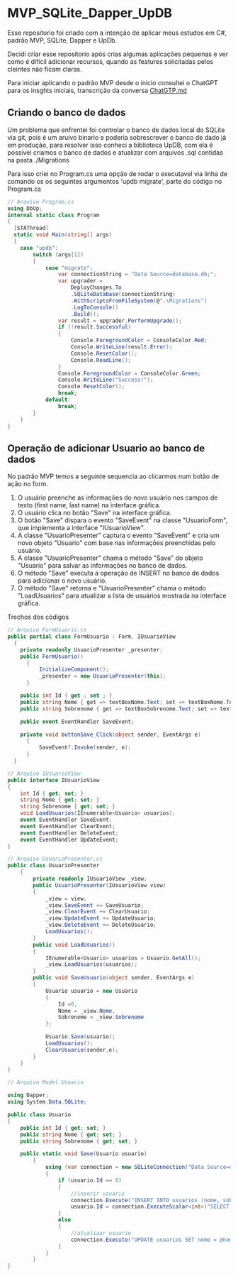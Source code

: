 # MVP_SQLite_Dapper_UpDB

Esse repositorio foi criado com a intenção de aplicar meus estudos em C#, padrão MVP, SQLite, Dapper e UpDb.

Decidi criar esse repositorio após crias algumas aplicações pequenas e ver como é dificil adicionar recursos, quando as features solicitadas pelos cleintes não ficam claras.

Para iniciar aplicando o padrão MVP desde o inicio consultei o ChatGPT para os insghts iniciais, transcrição da conversa [ChatGTP.md](./ChatGPT.md)

## Criando o banco de dados

Um problema que enfrentei foi controlar o banco de dados local do SQLite via git, pois é um aruivo binario  e poderia sobrescrever o banco de dado já em produção, para resolver isso conheci a biblioteca UpDB, com ela é possivel criamos o banco de dados e atualizar com arquivos .sql contidas na pasta ./Migrations

Para isso criei no Program.cs uma opção de rodar o executavel via linha de comando os os seguintes argumentos 'updb migrate', parte do código no Program.cs

```C#
// Arquivo Program.cs
using DbUp;
internal static class Program
{
  [STAThread]
  static void Main(string[] args)
  {
    case "updb":
        switch (args[1])
        {
            case "migrate":
                var connectionString = "Data Source=database.db;";
                var upgrader = 
                    DeployChanges.To
                    .SQLiteDatabase(connectionString)
                    .WithScriptsFromFileSystem(@".\Migrations")
                    .LogToConsole()
                    .Build();
                var result = upgrader.PerformUpgrade();
                if (!result.Successful)
                {
                    Console.ForegroundColor = ConsoleColor.Red;
                    Console.WriteLine(result.Error);
                    Console.ResetColor();
                    Console.ReadLine();
                }
                Console.ForegroundColor = ConsoleColor.Green;
                Console.WriteLine("Success!");
                Console.ResetColor();
                break;
            default:
                break;
        }
    }
}
```

## Operação de adicionar Usuario ao banco de dados

No padrão MVP temos a seguinte sequencia ao clicarmos num botão de ação no form.

1. O usuário preenche as informações do novo usuário nos campos de texto (first name, last name) na interface gráfica.
2. O usuário clica no botão "Save" na interface gráfica.
3. O botão "Save" dispara o evento "SaveEvent" na classe "UsuarioForm", que implementa a interface "IUsuarioView".
4. A classe "UsuarioPresenter" captura o evento "SaveEvent" e cria um novo objeto "Usuario" com base nas informações preenchidas pelo usuário.
5. A classe "UsuarioPresenter" chama o método "Save" do objeto "Usuario" para salvar as informações no banco de dados.
6. O método "Save" executa a operação de INSERT no banco de dados para adicionar o novo usuário.
7. O método "Save" retorna e "UsuarioPresenter" chama o método "LoadUsuarios" para atualizar a lista de usuários mostrada na interface gráfica.

Trechos dos códigos

```C#
// Arquivo FormUsuario.cs
public partial class FormUsuario : Form, IUsuarioView
  {
    private readonly UsuarioPresenter _presenter;
    public FormUsuario()
      {
          InitializeComponent();
          _presenter = new UsuarioPresenter(this);
      }

    public int Id { get ; set ; }
    public string Nome { get => textBoxNome.Text; set => textBoxNome.Text = value; }
    public string Sobrenome { get => textBoxSobrenome.Text; set => textBoxSobrenome.Text=value; }

    public event EventHandler SaveEvent;

    private void buttonSave_Click(object sender, EventArgs e)
      {
          SaveEvent?.Invoke(sender, e);
      }
  }      
```
```C#
// Arquivo IUsuarioView
public interface IUsuarioView
{
    int Id { get; set; }
    string Nome { get; set; }
    string Sobrenome { get; set; }
    void LoadUsuarios(IEnumerable<Usuario> usuarios);
    event EventHandler SaveEvent;
    event EventHandler ClearEvent;
    event EventHandler DeleteEvent;
    event EventHandler UpdateEvent;
}
```

```C#
// Arquivo UsuarioPresenter.cs
public class UsuarioPresenter
    {
        private readonly IUsuarioView _view;
        public UsuarioPresenter(IUsuarioView view)
        {
            _view = view;
            _view.SaveEvent += SaveUsuario;
            _view.ClearEvent += ClearUsuario;
            _view.UpdateEvent += UpdateUsuario;
            _view.DeleteEvent += DeleteUsuario;
            LoadUsuarios();
        }
        public void LoadUsuarios()
        {
            IEnumerable<Usuario> usuarios = Usuario.GetAll();
            _view.LoadUsuarios(usuarios);
        }
        public void SaveUsuario(object sender, EventArgs e)
        {
            Usuario usuario = new Usuario
            {
                Id =0,
                Nome = _view.Nome,
                Sobrenome = _view.Sobrenome
            };

            Usuario.Save(usuario);
            LoadUsuarios();
            ClearUsuario(sender,e);
        }
    }
}
```

```C#
// Arquivo Model.Usuario

using Dapper;
using System.Data.SQLite;

public class Usuario
{
    public int Id { get; set; }
    public string Nome { get; set; }
    public string Sobrenome { get; set; }

    public static void Save(Usuario usuario)
        {
            using (var connection = new SQLiteConnection("Data Source=database.db"))
            {
                if (usuario.Id == 0)
                {
                    //inserir usuario
                    connection.Execute("INSERT INTO usuarios (nome, sobrenome) VALUES (@nome, @sobrenome)", usuario);
                    usuario.Id = connection.ExecuteScalar<int>("SELECT last_insert_rowid()");
                }
                else
                {
                    //atualizar usuario
                    connection.Execute("UPDATE usuarios SET nome = @nome, sobrenome = @sobrenome WHERE id = @id", usuario);
                }
            }
        } 
}
```
